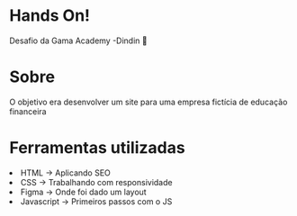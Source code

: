 # Hands On!

Desafio da Gama Academy -Dindin 💸

# Sobre

O objetivo era desenvolver um site para uma empresa fictícia de educação financeira

# Ferramentas utilizadas

 <li> HTML -> Aplicando SEO
 <li> CSS -> Trabalhando com responsividade
 <li> Figma -> Onde foi dado um layout
 <li> Javascript -> Primeiros passos com o JS
